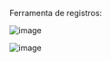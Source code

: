 Ferramenta de registros:

![image](https://github.com/ClevertonR/Registrar/assets/51756371/24737687-f903-47ee-b8b1-7b68b12f229e)

![image](https://github.com/ClevertonR/Registrar/assets/51756371/8a615e02-2b7a-4441-b263-e27cae5eaeed)



